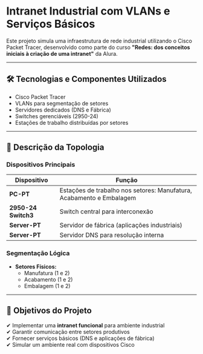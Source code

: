 # **Intranet Industrial com VLANs e Serviços Básicos**  

Este projeto simula uma infraestrutura de rede industrial utilizando o Cisco Packet Tracer, desenvolvido como parte do curso **"Redes: dos conceitos iniciais à criação de uma intranet"** da Alura.  

---

## **🛠️ Tecnologias e Componentes Utilizados**  
- Cisco Packet Tracer  
- VLANs para segmentação de setores  
- Servidores dedicados (DNS e Fábrica)  
- Switches gerenciáveis (2950-24)  
- Estações de trabalho distribuídas por setores  

---

## **📡 Descrição da Topologia**  

### **Dispositivos Principais**  
| Dispositivo          | Função                          |  
|----------------------|---------------------------------|  
| **PC-PT**            | Estações de trabalho nos setores: Manufatura, Acabamento e Embalagem |  
| **2950-24 Switch3**  | Switch central para interconexão |  
| **Server-PT**        | Servidor de fábrica (aplicações industriais) |  
| **Server-PT**        | Servidor DNS para resolução interna |  

### **Segmentação Lógica**  
- **Setores Físicos:**  
  - Manufatura (1 e 2)  
  - Acabamento (1 e 2)  
  - Embalagem (1 e 2)  

---

## **🎯 Objetivos do Projeto**  
✔ Implementar uma **intranet funcional** para ambiente industrial  
✔ Garantir comunicação entre setores produtivos  
✔ Fornecer serviços básicos (DNS e aplicações de fábrica)  
✔ Simular um ambiente real com dispositivos Cisco  
